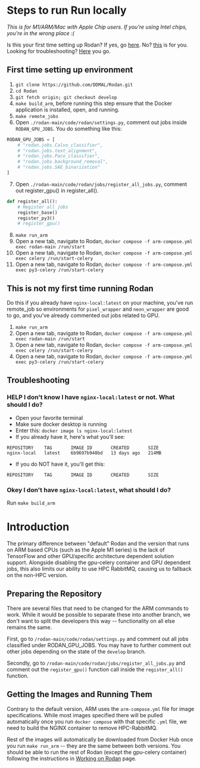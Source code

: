 # Steps to run Run locally
_This is for M1/ARM/Mac with Apple Chip users. If you're using Intel chips, you're in the wrong place :(_

Is this your first time setting up Rodan? If yes, go [here](#First-time-setting-up-environment). No? [this](#This-is-not-my-first-time-running-Rodan) is for you. Looking for troubleshooting? [Here](#Troubleshooting) you go.

## First time setting up environment
1. `git clone https://github.com/DDMAL/Rodan.git`
2. `cd Rodan`
3. `git fetch origin; git checkout develop`
4. `make build_arm`, before running this step ensure that the Docker application is installed, open, and running.
5. `make remote_jobs`
6. Open `./rodan-main/code/rodan/settings.py`, comment out jobs inside `RODAN_GPU_JOBS`. You do something like this:
```python
RODAN_GPU_JOBS = [
    # "rodan.jobs.Calvo_classifier",
    # "rodan.jobs.text_alignment",
    # "rodan.jobs.Paco_classifier",
    # "rodan.jobs.background_removal",
    # "rodan.jobs.SAE_binarization"
]
```
7. Open `./rodan-main/code/rodan/jobs/register_all_jobs.py`, comment out register_gpu() in register_all(). 
```python
def register_all():
    # Register all jobs
    register_base()
    register_py3()
    # register_gpu()
```
8. `make run_arm`
9. Open a new tab, navigate to Rodan, `docker compose -f arm-compose.yml exec rodan-main /run/start`
10. Open a new tab, navigate to Rodan, `docker compose -f arm-compose.yml exec celery /run/start-celery`
11. Open a new tab, navigate to Rodan, `docker compose -f arm-compose.yml exec py3-celery /run/start-celery`

## This is not my first time running Rodan
Do this if you already have `nginx-local:latest` on your machine, you've run remote_job so environments for `pixel_wrapper` and `neon_wrapper` are good to go, and you've already commented out jobs related to GPU.
1. `make run_arm`
2. Open a new tab, navigate to Rodan, `docker compose -f arm-compose.yml exec rodan-main /run/start`
3. Open a new tab, navigate to Rodan, `docker compose -f arm-compose.yml exec celery /run/start-celery`
4. Open a new tab, navigate to Rodan, `docker compose -f arm-compose.yml exec py3-celery /run/start-celery`

## Troubleshooting
### HELP I don't know I have `nginx-local:latest` or not. What should I do?
* Open your favorite terminal
* Make sure docker desktop is running
* Enter this: `docker image ls nginx-local:latest`
* If you already have it, here's what you'll see:
```
REPOSITORY    TAG       IMAGE ID       CREATED       SIZE
nginx-local   latest    6b9697b940bd   13 days ago   214MB
```
* If you do NOT have it, you'll get this:
```
REPOSITORY    TAG       IMAGE ID       CREATED       SIZE
```

### Okey I don't have `nginx-local:latest`, what should I do?
Run `make build_arm`

# Introduction

The primary difference between "default" Rodan and the version that runs on ARM based CPUs (such as the Apple M1 series) is the lack of TensorFlow and other GPU/specific architecture dependent solution support. Alongside disabling the gpu-celery container and GPU dependent jobs, this also limits our ability to use HPC RabbitMQ, causing us to fallback on the non-HPC version. 

## Preparing the Repository 

There are several files that need to be changed for the ARM commands to work. While it would be possible to separate these into another branch, we don't want to split the developers this way -- functionality on all else remains the same. 

First, go to `/rodan-main/code/rodan/settings.py` and comment out all jobs classified under RODAN_GPU_JOBS. You may have to further comment out other jobs depending on the state of the `develop` branch. 

Secondly, go to `/rodan-main/code/rodan/jobs/register_all_jobs.py` and comment out the `register_gpu()` function call inside the `register_all()` function.  

## Getting the Images and Running Them

Contrary to the default version, ARM uses the `arm-compose.yml` file for image specifications. While most images specified there will be pulled automatically once you run `docker compose` with that specific `.yml` file, we need to build the NGINX container to remove HPC-RabbitMQ. 

Rest of the images will automatically be downloaded from Docker Hub once you run `make run_arm` -- they are the same between both versions. You should be able to run the rest of Rodan (except the gpu-celery container) following the instructions in [Working on Rodan](https://github.com/DDMAL/Rodan/wiki/Working-on-Rodan) page. 